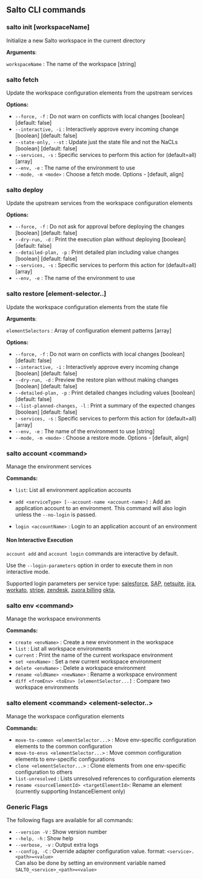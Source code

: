 ## Salto CLI commands

### **salto init [workspaceName]**

Initialize a new Salto workspace in the current directory

**Arguments**:

`workspaceName` : The name of the workspace [string]

### **salto fetch**

Update the workspace configuration elements from the upstream services

**Options:**

- `--force, -f` : Do not warn on conflicts with local changes [boolean] [default: false]
- `--interactive, -i` : Interactively approve every incoming change [boolean] [default: false]
- `--state-only, --st` : Update just the state file and not the NaCLs [boolean] [default: false]
- `--services, -s` : Specific services to perform this action for (default=all) [array]
- `--env, -e` : The name of the environment to use
- `--mode, -m <mode>` : Choose a fetch mode. Options - [default, align]

### **salto deploy**

Update the upstream services from the workspace configuration elements

**Options:**

- `--force, -f` : Do not ask for approval before deploying the changes [boolean] [default: false]
- `--dry-run, -d` : Print the execution plan without deploying [boolean] [default: false]
- `--detailed-plan, -p` : Print detailed plan including value changes [boolean] [default: false]
- `--services, -s` : Specific services to perform this action for (default=all) [array]
- `--env, -e` : The name of the environment to use

### **salto restore [element-selector..]**

Update the workspace configuration elements from the state file

**Arguments**:

`elementSelectors` : Array of configuration element patterns [array]

**Options:**

- `--force, -f` : Do not warn on conflicts with local changes [boolean] [default: false]
- `--interactive, -i` : Interactively approve every incoming change [boolean] [default: false]
- `--dry-run, -d` : Preview the restore plan without making changes [boolean] [default: false]
- `--detailed-plan, -p` : Print detailed changes including values [boolean] [default: false]
- `--list-planned-changes, -l` : Print a summary of the expected changes [boolean] [default: false]
- `--services, -s` : Specific services to perform this action for (default=all) [array]
- `--env, -e` : The name of the environment to use [string]
- `--mode, -m <mode>` : Choose a restore mode. Options - [default, align]

### **salto account \<command>**

Manage the environment services

**Commands:**

- `list`: List all environment application accounts

- `add <serviceType> [--account-name <account-name>]` : Add an application account to an environment. This command will also login unless the `--no-login` is passed.

- `login <accountName>` : Login to an application account of an environment

#### **Non Interactive Execution**

`account add` and `account login` commands are interactive by default.

Use the `--login-parameters` option in order to execute them in non interactive mode.

Supported login parameters per service type:
[salesforce](/packages/salesforce-adapter/specific-cli-options.md#non-interactive-login-parameters),
[SAP](/packages/sap-adapter/specific-cli-options.md#non-interactive-login-parameters),
[netsuite](/packages/netsuite-adapter/specific-cli-options.md#non-interactive-login-parameters),
[jira](/packages/jira-adapter/specific-cli-options.md#non-interactive-login-parameters),
[workato](/packages/workato-adapter/specific-cli-options.md#non-interactive-login-parameters),
[stripe](/packages/stripe-adapter/specific-cli-options.md#non-interactive-login-parameters),
[zendesk](/packages/zendesk-adapter/specific-cli-options.md#non-interactive-login-parameters),
[zuora billing](/packages/zuora-billing-adapter/specific-cli-options.md#non-interactive-login-parameters)
[okta](/packages/okta-adapter/specific-cli-options.md#non-interactive-login-parameters),

### **salto env \<command>**

Manage the workspace environments

**Commands:**

- `create <envName>` : Create a new environment in the workspace
- `list` : List all workspace environments
- `current` : Print the name of the current workspace environment
- `set <envName>` : Set a new current workspace environment
- `delete <envName>` : Delete a workspace environment
- `rename <oldName> <newName>` : Rename a workspace environment
- `diff <fromEnv> <toEnv> [elementSelector...]` : Compare two workspace environments

### **salto element \<command> \<element-selector..>**

Manage the workspace configuration elements

**Commands:**

- `move-to-common <elementSelector...>` : Move env-specific configuration elements to the common configuration
- `move-to-envs <elementSelector...>` : Move common configuration elements to env-specific configurations
- `clone <elementSelector...>` : Clone elements from one env-specific configuration to others
- `list-unresolved` : Lists unresolved references to configuration elements
- `rename <sourceElementId> <targetElementId>`: Rename an element (currently supporting InstanceElement only)

### Generic Flags

The following flags are available for all commands:

- `--version -V` : Show version number
- `--help, -h` : Show help
- `--verbose, -v` : Output extra logs
- `--config, -C` : Override adapter configuration value. format: `<service>.<path>=<value>`<br>
  Can also be done by setting an environment variable named `SALTO_<service>_<path>=<value>`
